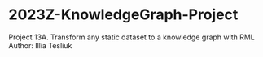 # 2023Z-KnowledgeGraph-Project

<p>Project 13A. Transform any static dataset to a knowledge graph with RML<br>
Author: Illia Tesliuk</p>
